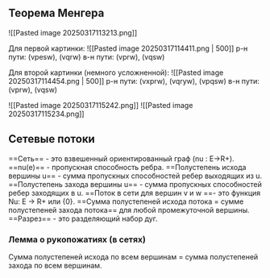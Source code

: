 ## Теорема Менгера
![[Pasted image 20250317113213.png]]

Для первой картинки:
![[Pasted image 20250317114411.png | 500]]
р-н пути: (vpesw), (vqrw)
в-н пути: (vprw), (vqsw)

Для второй картинки (немного усложненной):
![[Pasted image 20250317114454.png | 500]]
р-н пути: (vxprw), (vqryw), (vpqsw)
в-н пути: (vprw), (vqsw)

![[Pasted image 20250317115242.png]]
![[Pasted image 20250317115234.png]]

## Сетевые потоки
==Сеть== - это взвешенный ориентированный граф (nu : E->R+).
==nu(e)== - пропускная способность ребра.
==Полустепень исхода вершины u== - сумма пропускных способностей ребер выходящих из u.
==Полустепень захода вершины u== - сумма пропускных способностей ребер заходящих в u.
==Поток в сети для вершин v и w ==- это функция Nu: E -> R+ или {0}.
==Сумма полустепеней исхода потока = сумме полустепеней захода потока== для любой промежуточной вершины.
==Разрез== - это разделяющий набор дуг.

### Лемма о рукопожатиях (в сетях)
Сумма полустепеней исхода по всем вершинам = сумма полустепеней захода по всем вершинам.
